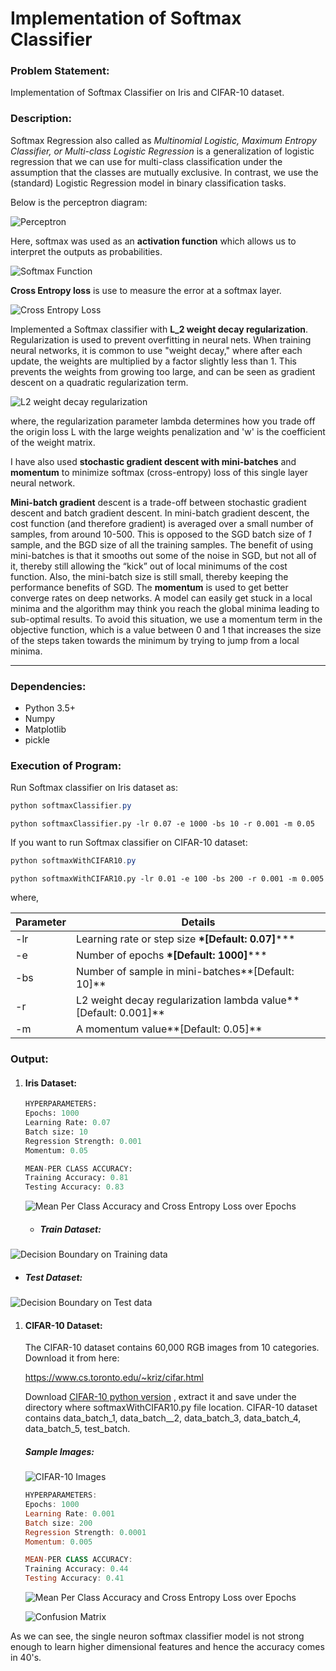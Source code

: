 # Implementation of Softmax Classifier

### Problem Statement:

Implementation of Softmax Classifier on Iris and CIFAR-10 dataset.

### Description:

Softmax Regression also called as *Multinomial Logistic, Maximum Entropy Classifier, or Multi-class Logistic Regression* is a generalization of logistic regression that we can use for multi-class classification under the assumption that the classes are mutually exclusive. In contrast, we use the (standard) Logistic Regression model in binary classification tasks.

Below is the perceptron diagram:

![Perceptron](Images/perceptron.png)

Here, softmax was used as an **activation function** which allows us to interpret the outputs as probabilities.

![Softmax Function](Images/softmaxFunImage.png)

**Cross Entropy loss** is use to measure the error at a softmax layer.

![Cross Entropy Loss](Images/crossEntropyLoss.png)

Implemented a Softmax classifier with **L_2 weight decay regularization**. Regularization is used to prevent overfitting in neural nets. When training neural networks, it is common to use "weight decay," where after each update, the weights are multiplied by a factor slightly less than 1. This prevents the weights from growing too large, and can be seen as gradient descent on a quadratic regularization term.

![L2 weight decay regularization](Images/l2Regularization.png)

where, the regularization parameter lambda determines how you trade off the origin loss L with the large weights penalization and 'w' is the coefficient of the weight matrix.

I have also used **stochastic gradient descent with mini-batches** and **momentum** to minimize softmax (cross-entropy) loss of this single layer neural network. 

**Mini-batch gradient** descent is a trade-off between stochastic gradient descent and batch gradient descent.  In mini-batch gradient descent, the cost function (and therefore gradient) is averaged over a small number of samples, from around 10-500.  This is opposed to the SGD batch size of *1* sample, and the BGD size of all the training samples. The benefit of using mini-batches is that it smooths out some of the noise in SGD, but not all of it, thereby still allowing the “kick” out of local minimums of the cost function.  Also, the mini-batch size is still small, thereby keeping the performance benefits of SGD. The **momentum** is used to get better converge rates on deep networks. A model can easily get stuck in a local minima and the algorithm may think you reach the global minima leading to sub-optimal results. To avoid this situation, we use a momentum term in the objective function, which is a value between 0 and 1 that increases the size of the steps taken towards the minimum by trying to jump from a local minima.

------

### Dependencies:

- Python 3.5+
- Numpy
- Matplotlib
- pickle

### Execution of Program:

Run Softmax classifier on Iris dataset as:

```powershell
python softmaxClassifier.py
```

```shell
python softmaxClassifier.py -lr 0.07 -e 1000 -bs 10 -r 0.001 -m 0.05
```

If you want to run Softmax classifier on CIFAR-10 dataset:

```powershell
python softmaxWithCIFAR10.py
```

```shell
python softmaxWithCIFAR10.py -lr 0.01 -e 100 -bs 200 -r 0.001 -m 0.005
```

where,

| Parameter | Details                                  |
| --------- | ---------------------------------------- |
| -lr       | Learning rate or step size **\*[Default: 0.07]***** |
| -e        | Number of epochs **\*[Default: 1000]***** |
| -bs       | Number of sample in mini-batches**[Default: 10]** |
| -r        | L2 weight decay regularization lambda value**[Default: 0.001]** |
| -m        | A momentum value**[Default: 0.05]**      |



### Output:

1. #### Iris Dataset:

   ```python
   HYPERPARAMETERS:
   Epochs: 1000
   Learning Rate: 0.07
   Batch size: 10
   Regression Strength: 0.001
   Momentum: 0.05

   MEAN-PER CLASS ACCURACY:
   Training Accuracy: 0.81
   Testing Accuracy: 0.83
   ```

   ![Mean Per Class Accuracy and Cross Entropy Loss over Epochs](Images/2_1_crossEntropyLoss_MeanPerClassAccuracy.png)

   - ##### Train Dataset:

![Decision Boundary on Training data](Images/2_2_DecisionBoundary_trainData.png)

- ##### Test Dataset:

![Decision Boundary on Test data](Images/2_2_DecisionBoundary_TestData.png)

1. #### CIFAR-10 Dataset:

   The CIFAR-10 dataset contains 60,000 RGB images from 10 categories. Download it from here: 

   https://www.cs.toronto.edu/~kriz/cifar.html

   Download [CIFAR-10 python version](https://www.cs.toronto.edu/~kriz/cifar-10-python.tar.gz) , extract it and save under the directory where softmaxWithCIFAR10.py file location. CIFAR-10 dataset contains data_batch\_1, data_batch\__2, data_batch\_3, data_batch\_4, data_batch\_5, test_batch.

   ##### Sample Images:

   ![CIFAR-10 Images](cifar10_images.png)

   ```powershell
   HYPERPARAMETERS:
   Epochs: 1000
   Learning Rate: 0.001
   Batch size: 200
   Regression Strength: 0.0001
   Momentum: 0.005

   MEAN-PER CLASS ACCURACY:
   Training Accuracy: 0.44
   Testing Accuracy: 0.41
   ```

   ![Mean Per Class Accuracy and Cross Entropy Loss over Epochs](Images/3_2_crossEntropyLoss_MeanPerClassAccuracy.png)

   ![Confusion Matrix](Images/3_2_confusionMatrix.png)

As we can see, the single neuron softmax classifier model is not strong enough to learn higher dimensional features and hence the accuracy comes in 40's.
